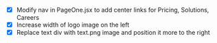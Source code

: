 - [x] Modify nav in PageOne.jsx to add center links for Pricing, Solutions, Careers
- [x] Increase width of logo image on the left
- [x] Replace text div with text.png image and position it more to the right
